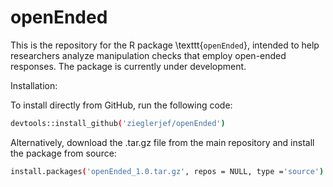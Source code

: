 # openEnded

This is the repository for the R package \texttt{`openEnded`}, intended to help researchers analyze manipulation checks that employ open-ended responses. The package is currently under development.

Installation:

To install directly from GitHub, run the following code:
```bash
devtools::install_github('zieglerjef/openEnded')
```

Alternatively, download the .tar.gz file from the main repository and install the package from source:

```bash
install.packages('openEnded_1.0.tar.gz', repos = NULL, type ='source')
```
